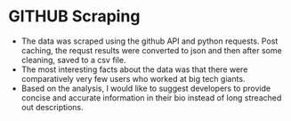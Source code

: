 # GITHUB Scraping

 - The data was scraped using the github API and python requests. Post caching, the requst results were converted to json and then after some cleaning, saved to a csv file.
 - The most interesting facts about the data was that there were comparatively very few users who worked at big tech giants.
 - Based on the analysis, I would like to suggest developers to provide concise and accurate information in their bio instead of long streached out descriptions.
